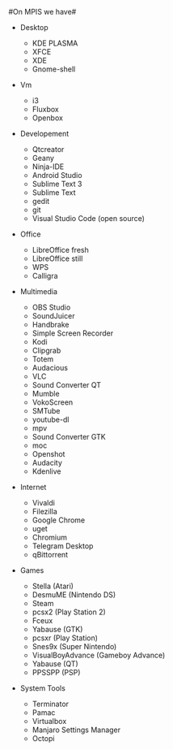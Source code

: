 #On MPIS we have#
* Desktop
    * KDE PLASMA
    * XFCE
    * XDE
    * Gnome-shell

* Vm
    * i3
    * Fluxbox
    * Openbox

* Developement
   * Qtcreator
   * Geany
   * Ninja-IDE
   * Android Studio
   * Sublime Text 3
   * Sublime Text
   * gedit
   * git
   * Visual Studio Code (open source)

* Office
    * LibreOffice fresh
    * LibreOffice still
    * WPS
    * Calligra

* Multimedia
    * OBS Studio
    * SoundJuicer
    * Handbrake
    * Simple Screen Recorder
    * Kodi
    * Clipgrab
    * Totem
    * Audacious
    * VLC
    * Sound Converter QT
    * Mumble
    * VokoScreen
    * SMTube
    * youtube-dl
    * mpv
    * Sound Converter GTK
    * moc
    * Openshot
    * Audacity
    * Kdenlive

* Internet
   * Vivaldi
   * Filezilla
   * Google Chrome
   * uget
   * Chromium
   * Telegram Desktop
   * qBittorrent

* Games
    * Stella (Atari)
    * DesmuME (Nintendo DS)
    * Steam
    * pcsx2 (Play Station 2)
    * Fceux
    * Yabause (GTK)
    * pcsxr (Play Station)
    * Snes9x (Super Nintendo)
    * VisualBoyAdvance (Gameboy Advance)
    * Yabause (QT)
    * PPSSPP (PSP)

* System Tools
    * Terminator
    * Pamac
    * Virtualbox
    * Manjaro Settings Manager
    * Octopi

